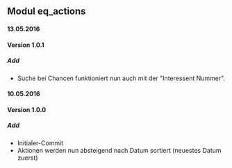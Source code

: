 ## Modul eq_actions

#### 13.05.2016
#### Version 1.0.1
##### Add
- Suche bei Chancen funktioniert nun auch mit der "Interessent Nummer".


#### 10.05.2016
#### Version 1.0.0
##### Add
- Initialer-Commit
- Aktionen werden nun absteigend nach Datum sortiert (neuestes Datum zuerst)